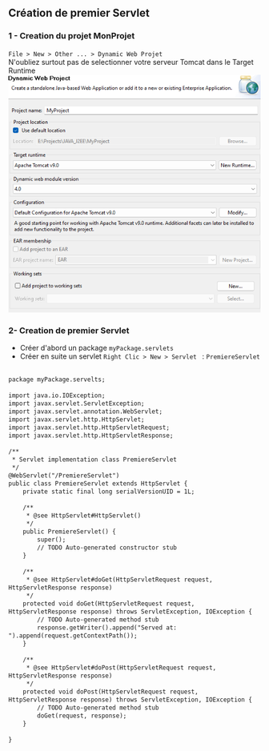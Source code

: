 ## Création de premier Servlet

### 1 - Creation du projet MonProjet 
`File > New > Other ... > Dynamic Web Projet `  
	N'oubliez surtout pas de selectionner votre serveur Tomcat dans le Target Runtime  
![create project](../assets/TP2_create_project.png)

### 2- Creation de premier Servlet
- Créer d'abord un package `myPackage.servlets`  
- Créer en suite un servlet `Right Clic > New > Servlet ` : `PremiereServlet`  
##
	package myPackage.servelts;

	import java.io.IOException;
	import javax.servlet.ServletException;
	import javax.servlet.annotation.WebServlet;
	import javax.servlet.http.HttpServlet;
	import javax.servlet.http.HttpServletRequest;
	import javax.servlet.http.HttpServletResponse;

	/**
	 * Servlet implementation class PremiereServlet
	 */
	@WebServlet("/PremiereServlet")
	public class PremiereServlet extends HttpServlet {
		private static final long serialVersionUID = 1L;
		   
		/**
		 * @see HttpServlet#HttpServlet()
		 */
		public PremiereServlet() {
			super();
			// TODO Auto-generated constructor stub
		}

		/**
		 * @see HttpServlet#doGet(HttpServletRequest request, HttpServletResponse response)
		 */
		protected void doGet(HttpServletRequest request, HttpServletResponse response) throws ServletException, IOException {
			// TODO Auto-generated method stub
			response.getWriter().append("Served at: ").append(request.getContextPath());
		}

		/**
		 * @see HttpServlet#doPost(HttpServletRequest request, HttpServletResponse response)
		 */
		protected void doPost(HttpServletRequest request, HttpServletResponse response) throws ServletException, IOException {
			// TODO Auto-generated method stub
			doGet(request, response);
		}

	}
